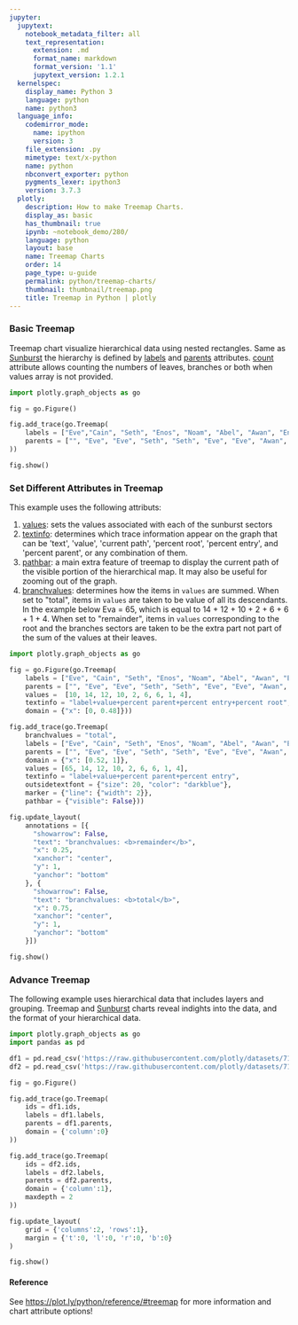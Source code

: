 ```yaml
---
jupyter:
  jupytext:
    notebook_metadata_filter: all
    text_representation:
      extension: .md
      format_name: markdown
      format_version: '1.1'
      jupytext_version: 1.2.1
  kernelspec:
    display_name: Python 3
    language: python
    name: python3
  language_info:
    codemirror_mode:
      name: ipython
      version: 3
    file_extension: .py
    mimetype: text/x-python
    name: python
    nbconvert_exporter: python
    pygments_lexer: ipython3
    version: 3.7.3
  plotly:
    description: How to make Treemap Charts.
    display_as: basic
    has_thumbnail: true
    ipynb: ~notebook_demo/280/
    language: python
    layout: base
    name: Treemap Charts
    order: 14
    page_type: u-guide
    permalink: python/treemap-charts/
    thumbnail: thumbnail/treemap.png
    title: Treemap in Python | plotly
---
```


### Basic Treemap

Treemap chart visualize hierarchical data using nested rectangles. Same as [Sunburst](https://plot.ly/python/sunburst-charts/) the hierarchy is defined by [labels](https://plot.ly/python/reference/#treemap-labels) and [parents]((https://plot.ly/python/reference/#treemap-parents)) attributes. [count](https://plot.ly/python/reference/#treemap-count) attribute allows counting the numbers of leaves, branches or both when values array is not provided.

```python
import plotly.graph_objects as go

fig = go.Figure()

fig.add_trace(go.Treemap(
    labels = ["Eve","Cain", "Seth", "Enos", "Noam", "Abel", "Awan", "Enoch", "Azura"],
    parents = ["", "Eve", "Eve", "Seth", "Seth", "Eve", "Eve", "Awan", "Eve"]
))

fig.show()
```

### Set Different Attributes in Treemap

This example uses the following attributs:

 1. [values](https://plot.ly/python/reference/#treemap-values): sets the values associated with each of the sunburst sectors
 2. [textinfo](https://plot.ly/python/reference/#treemap-textinfo): determines which trace information appear on the graph that can be 'text', 'value', 'current path',      'percent root', 'percent entry', and 'percent parent', or any combination of them.  
 3. [pathbar](https://plot.ly/python/reference/#treemap-pathbar): a main extra feature of treemap to display the current path of the visible portion of the hierarchical map. It may also be useful for zooming out of the graph.
 4. [branchvalues](https://plot.ly/python/reference/#treemap-branchvalues): determines how the items in `values` are summed. When set to "total", items in `values` are taken to be value of all its descendants. In the example below Eva = 65, which is equal to 14 + 12 + 10 + 2 + 6 + 6 + 1 + 4. 
When set to "remainder", items in `values` corresponding to the root and the branches sectors are taken to be the extra part not part of the sum of the values at their leaves.

```python
import plotly.graph_objects as go

fig = go.Figure(go.Treemap(
    labels = ["Eve", "Cain", "Seth", "Enos", "Noam", "Abel", "Awan", "Enoch", "Azura"],
    parents = ["", "Eve", "Eve", "Seth", "Seth", "Eve", "Eve", "Awan", "Eve" ],
    values =  [10, 14, 12, 10, 2, 6, 6, 1, 4],
    textinfo = "label+value+percent parent+percent entry+percent root",
    domain = {"x": [0, 0.48]}))

fig.add_trace(go.Treemap(
    branchvalues = "total",
    labels = ["Eve", "Cain", "Seth", "Enos", "Noam", "Abel", "Awan", "Enoch", "Azura"],
    parents = ["", "Eve", "Eve", "Seth", "Seth", "Eve", "Eve", "Awan", "Eve" ],
    domain = {"x": [0.52, 1]},
    values = [65, 14, 12, 10, 2, 6, 6, 1, 4],
    textinfo = "label+value+percent parent+percent entry",
    outsidetextfont = {"size": 20, "color": "darkblue"},
    marker = {"line": {"width": 2}},
    pathbar = {"visible": False}))

fig.update_layout(
    annotations = [{
      "showarrow": False,
      "text": "branchvalues: <b>remainder</b>",
      "x": 0.25,
      "xanchor": "center",
      "y": 1,
      "yanchor": "bottom"
    }, {
      "showarrow": False, 
      "text": "branchvalues: <b>total</b>",
      "x": 0.75,
      "xanchor": "center",
      "y": 1,
      "yanchor": "bottom"
    }])

fig.show()
```

### Advance Treemap

The following example uses hierarchical data that includes layers and grouping. Treemap and [Sunburst](https://plot.ly/python/sunburst-charts/) charts reveal indights into the data, and the format of your hierarchical data. 

```python
import plotly.graph_objects as go 
import pandas as pd

df1 = pd.read_csv('https://raw.githubusercontent.com/plotly/datasets/718417069ead87650b90472464c7565dc8c2cb1c/sunburst-coffee-flavors-complete.csv')
df2 = pd.read_csv('https://raw.githubusercontent.com/plotly/datasets/718417069ead87650b90472464c7565dc8c2cb1c/coffee-flavors.csv')

fig = go.Figure()

fig.add_trace(go.Treemap(
    ids = df1.ids,
    labels = df1.labels,
    parents = df1.parents,
    domain = {'column':0}
))

fig.add_trace(go.Treemap(
    ids = df2.ids,
    labels = df2.labels,
    parents = df2.parents,
    domain = {'column':1},
    maxdepth = 2
))

fig.update_layout(
    grid = {'columns':2, 'rows':1},
    margin = {'t':0, 'l':0, 'r':0, 'b':0}
)

fig.show()
```

#### Reference
See https://plot.ly/python/reference/#treemap for more information and chart attribute options!
